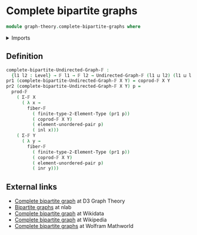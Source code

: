 # Complete bipartite graphs

```agda
module graph-theory.complete-bipartite-graphs where
```

<details><summary>Imports</summary>

```agda
open import foundation.coproduct-types
open import foundation.universe-levels
open import foundation.unordered-pairs

open import graph-theory.finite-graphs

open import univalent-combinatorics.2-element-types
open import univalent-combinatorics.cartesian-product-types
open import univalent-combinatorics.coproduct-types
open import univalent-combinatorics.dependent-pair-types
open import univalent-combinatorics.fibers-of-maps-finite-types
open import univalent-combinatorics.finite-types
```

</details>

## Definition

```agda
complete-bipartite-Undirected-Graph-𝔽 :
  {l1 l2 : Level} → 𝔽 l1 → 𝔽 l2 → Undirected-Graph-𝔽 (l1 ⊔ l2) (l1 ⊔ l2)
pr1 (complete-bipartite-Undirected-Graph-𝔽 X Y) = coprod-𝔽 X Y
pr2 (complete-bipartite-Undirected-Graph-𝔽 X Y) p =
  prod-𝔽
    ( Σ-𝔽 X
      ( λ x →
        fiber-𝔽
          ( finite-type-2-Element-Type (pr1 p))
          ( coprod-𝔽 X Y)
          ( element-unordered-pair p)
          ( inl x)))
    ( Σ-𝔽 Y
      ( λ y →
        fiber-𝔽
          ( finite-type-2-Element-Type (pr1 p))
          ( coprod-𝔽 X Y)
          ( element-unordered-pair p)
          ( inr y)))
```

## External links

- [Complete bipartite graph](https://d3gt.com/unit.html?complete-bipartite) at
  D3 Graph Theory
- [Bipartite graphs](https://ncatlab.org/nlab/show/bipartite+graph) at nlab
- [Complete bipartite graph](https://www.wikidata.org/entity/Q913598) at
  Wikidata
- [Complete bipartite graph](https://en.wikipedia.org/wiki/Complete_bipartite_graph)
  at Wikipedia
- [Complete bipartite graphs](https://mathworld.wolfram.com/CompleteBipartiteGraph.html)
  at Wolfram Mathworld

